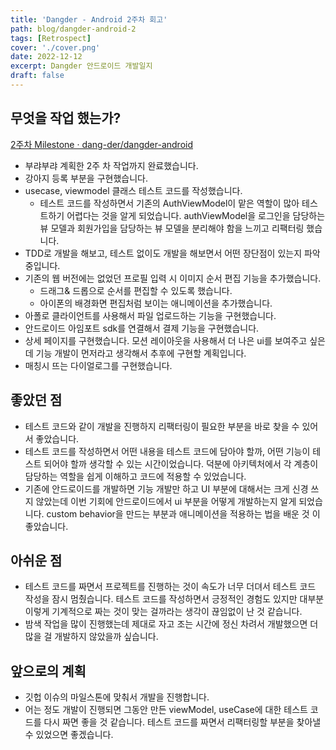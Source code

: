 ```yaml
---
title: 'Dangder - Android 2주차 회고'
path: blog/dangder-android-2
tags: [Retrospect]
cover: './cover.png'
date: 2022-12-12
excerpt: Dangder 안드로이드 개발일지
draft: false
---
```


## 무엇을 작업 했는가?

[2주차 Milestone · dang-der/dangder-android](https://github.com/dang-der/dangder-android/milestone/2)

- 부랴부랴 계획한 2주 차 작업까지 완료했습니다.
- 강아지 등록 부분을 구현했습니다.
- usecase, viewmodel 클래스 테스트 코드를 작성했습니다.
  - 테스트 코드를 작성하면서 기존의 AuthViewModel이 맡은 역할이 많아 테스트하기 어렵다는 것을 알게 되었습니다. authViewModel을 로그인을 담당하는 뷰 모델과 회원가입을 담당하는 뷰 모델을 분리해야 함을 느끼고 리팩터링 했습니다.
- TDD로 개발을 해보고, 테스트 없이도 개발을 해보면서 어떤 장단점이 있는지 파악 중입니다.
- 기존의 웹 버전에는 없었던 프로필 입력 시 이미지 순서 편집 기능을 추가했습니다.
  - 드래그& 드롭으로 순서를 편집할 수 있도록 했습니다.
  - 아이폰의 배경화면 편집처럼 보이는 애니메이션을 추가했습니다.
- 아폴로 클라이언트를 사용해서 파일 업로드하는 기능을 구현했습니다.
- 안드로이드 아임포트 sdk를 연결해서 결제 기능을 구현했습니다.
- 상세 페이지를 구현했습니다. 모션 레이아웃을 사용해서 더 나은 ui를 보여주고 싶은데 기능 개발이 먼저라고 생각해서 추후에 구현할 계획입니다.
- 매칭시 뜨는 다이얼로그를 구현했습니다.

## 좋았던 점

- 테스트 코드와 같이 개발을 진행하지 리팩터링이 필요한 부분을 바로 찾을 수 있어서 좋았습니다.
- 테스트 코드를 작성하면서 어떤 내용을 테스트 코드에 담아야 할까, 어떤 기능이 테스트 되어야 할까 생각할 수 있는 시간이었습니다. 덕분에 아키텍처에서 각 계층이 담당하는 역할을 쉽게 이해하고 코드에 적용할 수 있었습니다.
- 기존에 안드로이드를 개발하면 기능 개발만 하고 UI 부분에 대해서는 크게 신경 쓰지 않았는데 이번 기회에 안드로이드에서 ui 부분을 어떻게 개발하는지 알게 되었습니다. custom behavior을 만드는 부분과 애니메이션을 적용하는 법을 배운 것 이 좋았습니다.

## 아쉬운 점

- 테스트 코드를 짜면서 프로젝트를 진행하는 것이 속도가 너무 더뎌서 테스트 코드 작성을 잠시 멈췄습니다. 테스트 코드를 작성하면서 긍정적인 경험도 있지만 대부분 이렇게 기계적으로 짜는 것이 맞는 걸까라는 생각이 끊임없이 난 것 같습니다.
- 밤색 작업을 많이 진행했는데 제대로 자고 조는 시간에 정신 차려서 개발했으면 더 많을 걸 개발하지 않았을까 싶습니다.

## 앞으로의 계획

- 깃헙 이슈의 마일스톤에 맞춰서 개발을 진행합니다.
- 어는 정도 개발이 진행되면 그동안 만든 viewModel, useCase에 대한 테스트 코드를 다시 짜면 좋을 것 같습니다. 테스트 코드를 짜면서 리팩터링할 부분을 찾아낼 수 있었으면 좋겠습니다.
